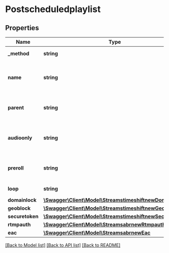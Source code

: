# Postscheduledplaylist

## Properties
Name | Type | Description | Notes
------------ | ------------- | ------------- | -------------
**_method** | **string** | To cast request method POST to PUT | 
**name** | **string** | Stream name should be in the format part-1/part-2. &lt;br&gt;Each part should have minimum 3 chars, separated by forward slash ‘/’, without any space. | 
**parent** | **string** | parent.codeshould be one of the parent code from the GET /streams/scheduledplaylist/parents call. | 
**audioonly** | **string** | Values can be Y or N. &lt;br&gt;Set to Y if the HLS audio only stream should be added to the manifest file.&lt;br&gt;Set to Y if the HLS audio only stream should not be added | [optional] 
**preroll** | **string** | Values can br Y or N&lt;br&gt;Set to Y if publish should be enabled. &lt;br&gt; Set to Y if publish should be disabled. | [optional] 
**loop** | **string** | Values can be Y or N. &lt;br&gt;Set to Y for loop schedules | [optional] 
**domainlock** | [**\Swagger\Client\Model\StreamstimeshiftnewDomainlock**](StreamstimeshiftnewDomainlock.md) |  | [optional] 
**geoblock** | [**\Swagger\Client\Model\StreamstimeshiftnewGeoblock**](StreamstimeshiftnewGeoblock.md) |  | [optional] 
**securetoken** | [**\Swagger\Client\Model\StreamstimeshiftnewSecuretoken**](StreamstimeshiftnewSecuretoken.md) |  | [optional] 
**rtmpauth** | [**\Swagger\Client\Model\StreamsabrnewRtmpauth**](StreamsabrnewRtmpauth.md) |  | [optional] 
**eac** | [**\Swagger\Client\Model\StreamsabrnewEac**](StreamsabrnewEac.md) |  | [optional] 

[[Back to Model list]](../README.md#documentation-for-models) [[Back to API list]](../README.md#documentation-for-api-endpoints) [[Back to README]](../README.md)

